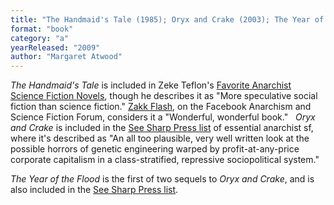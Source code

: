 ```yaml
---
title: "The Handmaid's Tale (1985); Oryx and Crake (2003); The Year of the Flood (2009)"
format: "book"
category: "a"
yearReleased: "2009"
author: "Margaret Atwood"
---
```

_The Handmaid's Tale_ is included in Zeke Teflon's <a href="http://seesharppress.wordpress.com/2013/10/24/anarchist-science-fiction-favorite-novels/"> Favorite Anarchist Science Fiction Novels</a>, though he describes it as "More  speculative social fiction than science fiction." <a href="https://www.facebook.com/groups/anarchismandsciencefiction/">Zakk Flash</a>,  on the Facebook Anarchism and Science Fiction Forum, considers it a "Wonderful,  wonderful book."
 
_Oryx and Crake_ is included in the <a href="https://seesharppress.wordpress.com/2013/10/24/anarchist-science-fiction-favorite-novels/">
See Sharp Press list</a> of essential anarchist sf, where it's described as "An all too plausible, very well written look at the possible horrors of genetic engineering warped by profit-at-any-price corporate capitalism in a class-stratified, repressive sociopolitical system."

_The Year of the Flood_ is the first of two sequels to _Oryx and Crake_, and is also included in the <a href="https://seesharppress.wordpress.com/2013/10/24/anarchist-science-fiction-favorite-novels/">See Sharp Press list</a>.

